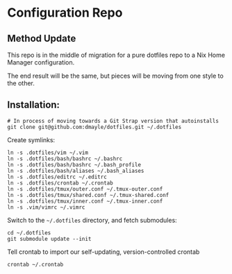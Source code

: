 # Configuration Repo

## Method Update
This repo is in the middle of migration for a pure dotfiles repo to a Nix Home
Manager configuration.

The end result will be the same, but pieces will be moving from one style to
the other.

## Installation:

```
# In process of moving towards a Git Strap version that autoinstalls
git clone git@github.com:dmayle/dotfiles.git ~/.dotfiles
```

Create symlinks:

```
ln -s .dotfiles/vim ~/.vim
ln -s .dotfiles/bash/bashrc ~/.bashrc
ln -s .dotfiles/bash/bashrc ~/.bash_profile
ln -s .dotfiles/bash/aliases ~/.bash_aliases
ln -s .dotfiles/editrc ~/.editrc
ln -s .dotfiles/crontab ~/.crontab
ln -s .dotfiles/tmux/outer.conf ~/.tmux-outer.conf
ln -s .dotfiles/tmux/shared.conf ~/.tmux-shared.conf
ln -s .dotfiles/tmux/inner.conf ~/.tmux-inner.conf
ln -s .vim/vimrc ~/.vimrc
```

Switch to the `~/.dotfiles` directory, and fetch submodules:

```
cd ~/.dotfiles
git submodule update --init
```

Tell crontab to import our self-updating, version-controlled crontab

```
crontab ~/.crontab
```
